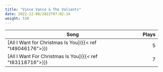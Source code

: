 ```yaml
---
title: "Vince Vance & The Valiants"
date: 2022-12-08/2022T07:02:14
weight: 530
---
```




 Song | Plays 
----- | -----:
[All I Want for Christmas Is You]({{< ref "t49046176">}}) | 5
[All I Want For Christmas Is You]({{< ref "t83118716">}}) | 7
